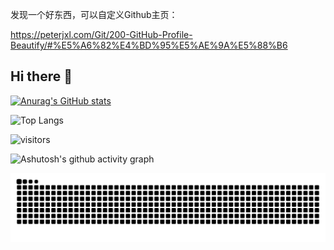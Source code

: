 
发现一个好东西，可以自定义Github主页：

https://peterjxl.com/Git/200-GitHub-Profile-Beautify/#%E5%A6%82%E4%BD%95%E5%AE%9A%E5%88%B6

## Hi there 👋

[![Anurag's GitHub stats](https://github-readme-stats.vercel.app/api?username=KappaFish0914)](https://github.com/anuraghazra/github-readme-stats)

![Top Langs](https://github-readme-stats.vercel.app/api/top-langs/?username=KappaFish0914)

![visitors](https://visitor-badge.glitch.me/badge?page_id=KappaFish0914&left_color=green&right_color=red)

![Ashutosh's github activity graph](https://github-readme-activity-graph.vercel.app/graph?username=KappaFish0914)

<picture>
  <source media="(prefers-color-scheme: dark)" srcset="https://raw.githubusercontent.com/Peter-JXL/Peter-JXL/output/github-contribution-grid-snake-dark.svg">
  <source media="(prefers-color-scheme: light)" srcset="https://raw.githubusercontent.com/Peter-JXL/Peter-JXL/output/github-contribution-grid-snake.svg">
  <img alt="github contribution grid snake animation" src="https://raw.githubusercontent.com/Peter-JXL/Peter-JXL/output/github-contribution-grid-snake.svg">
</picture>

<!--
**KappaFish0914/KappaFish0914** is a ✨ _special_ ✨ repository because its `README.md` (this file) appears on your GitHub profile.

Here are some ideas to get you started:

- 🔭 I’m currently working on ...
- 🌱 I’m currently learning ...
- 👯 I’m looking to collaborate on ...
- 🤔 I’m looking for help with ...
- 💬 Ask me about ...
- 📫 How to reach me: ...
- 😄 Pronouns: ...
- ⚡ Fun fact: ...
-->
